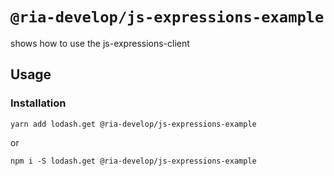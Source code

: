 # `@ria-develop/js-expressions-example`

shows how to use the js-expressions-client

## Usage

### Installation

`yarn add lodash.get @ria-develop/js-expressions-example`

or

`npm i -S lodash.get @ria-develop/js-expressions-example`